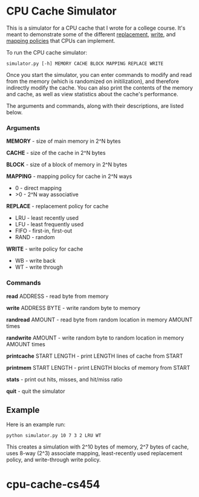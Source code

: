 # CPU Cache Simulator

This is a simulator for a CPU cache that I wrote for a college course. It's
meant to demonstrate some of the different
[replacement](https://en.wikipedia.org/wiki/CPU_cache#Replacement_policies),
[write](https://en.wikipedia.org/wiki/CPU_cache#Write_policies), and [mapping
policies](https://en.wikipedia.org/wiki/CPU_cache#Associativity) that CPUs can
implement.


To run the CPU cache simulator:

    simulator.py [-h] MEMORY CACHE BLOCK MAPPING REPLACE WRITE


Once you start the simulator, you can enter commands to modify and read from the
memory (which is randomized on initilization), and therefore indirectly modify
the cache. You can also print the contents of the memory and cache, as well as
view statistics about the cache's performance.

The arguments and commands, along with their descriptions, are listed below.


### Arguments

**MEMORY** - size of main memory in 2^N bytes

**CACHE** - size of the cache in 2^N bytes

**BLOCK** - size of a block of memory in 2^N bytes

**MAPPING** - mapping policy for cache in 2^N ways
*   0 - direct mapping
*   \>0 - 2^N way associative

**REPLACE** - replacement policy for cache
*   LRU - least recently used
*   LFU - least frequently used
*   FIFO - first-in, first-out
*   RAND - random

**WRITE** - write policy for cache
*   WB - write back
*   WT - write through


### Commands

**read** ADDRESS - read byte from memory

**write** ADDRESS BYTE - write random byte to memory

**randread** AMOUNT - read byte from random location in memory AMOUNT times

**randwrite** AMOUNT - write random byte to random location in memory AMOUNT
times

**printcache** START LENGTH - print LENGTH lines of cache from START

**printmem** START LENGTH - print LENGTH blocks of memory from START

**stats** - print out hits, misses, and hit/miss ratio

**quit** - quit the simulator

## Example

Here is an example run:

    python simulator.py 10 7 3 2 LRU WT

This creates a simulation with 2^10 bytes of memory, 2^7 bytes of cache, uses
8-way (2^3) associate mapping, least-recently used replacement policy, and
write-through write policy.
# cpu-cache-cs454
